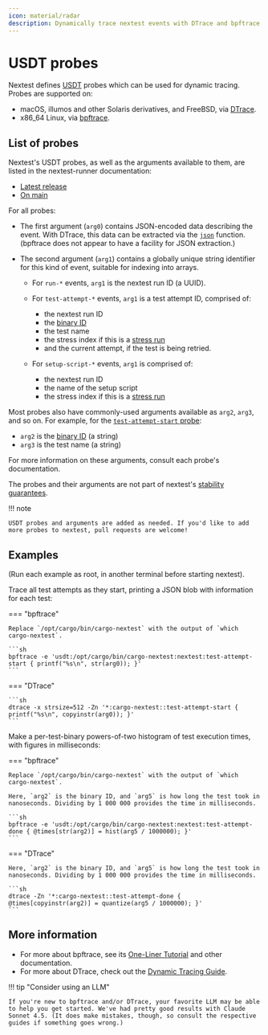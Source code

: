 ```yaml
---
icon: material/radar
description: Dynamically trace nextest events with DTrace and bpftrace.
---
```


# USDT probes

<!-- md:version 0.9.107 -->

Nextest defines [USDT](https://docs.rs/usdt/) probes which can be used for dynamic tracing. Probes are supported on:

* macOS, illumos and other Solaris derivatives, and FreeBSD, via [DTrace](https://dtrace.org/).
* x86_64 Linux, via [bpftrace](https://bpftrace.org/).

## List of probes

Nextest's USDT probes, as well as the arguments available to them, are listed in the nextest-runner documentation:

* [Latest release](https://docs.rs/nextest-runner/latest/nextest_runner/usdt)
* [On main](https://nexte.st/rustdoc/nextest_runner/usdt/)

For all probes:

* The first argument (`arg0`) contains JSON-encoded data describing the event. With DTrace, this data can be extracted via the [`json`](https://sysmgr.org/blog/2012/11/29/dtrace_and_json_together_at_last/) function. (bpftrace does not appear to have a facility for JSON extraction.)

* The second argument (`arg1`) contains a globally unique string identifier for this kind of event, suitable for indexing into arrays.

  * For `run-*` events, `arg1` is the nextest run ID (a UUID).

  * For `test-attempt-*` events, `arg1` is a test attempt ID, comprised of:
    * the nextest run ID
    * the [binary ID](../running.md#binary-ids)
    * the test name
    * the stress index if this is a [stress run](../features/stress-tests.md)
    * and the current attempt, if the test is being retried.

  * For `setup-script-*` events, `arg1` is comprised of:
    * the nextest run ID
    * the name of the setup script
    * the stress index if this is a [stress run](../features/stress-tests.md)

Most probes also have commonly-used arguments available as `arg2`, `arg3`, and so on. For example, for the [`test-attempt-start` probe](https://nexte.st/rustdoc/nextest_runner/usdt/struct.UsdtTestAttemptStart):

* `arg2` is the [binary ID](../running.md#binary-ids) (a string)
* `arg3` is the test name (a string)

For more information on these arguments, consult each probe's documentation.

The probes and their arguments are not part of nextest's [stability guarantees](../stability/index.md).

!!! note

    USDT probes and arguments are added as needed. If you'd like to add more probes to nextest, pull requests are welcome!

## Examples

(Run each example as root, in another terminal before starting nextest).

Trace all test attempts as they start, printing a JSON blob with information for each test:

=== "bpftrace"

    Replace `/opt/cargo/bin/cargo-nextest` with the output of `which cargo-nextest`.

    ```sh
    bpftrace -e 'usdt:/opt/cargo/bin/cargo-nextest:nextest:test-attempt-start { printf("%s\n", str(arg0)); }'
    ```

=== "DTrace"

    ```sh
    dtrace -x strsize=512 -Zn '*:cargo-nextest::test-attempt-start { printf("%s\n", copyinstr(arg0)); }'
    ```

Make a per-test-binary powers-of-two histogram of test execution times, with figures in milliseconds:

=== "bpftrace"

    Replace `/opt/cargo/bin/cargo-nextest` with the output of `which cargo-nextest`.

    Here, `arg2` is the binary ID, and `arg5` is how long the test took in
    nanoseconds. Dividing by 1 000 000 provides the time in milliseconds.

    ```sh
    bpftrace -e 'usdt:/opt/cargo/bin/cargo-nextest:nextest:test-attempt-done { @times[str(arg2)] = hist(arg5 / 1000000); }'
    ```

=== "DTrace"

    Here, `arg2` is the binary ID, and `arg5` is how long the test took in
    nanoseconds. Dividing by 1 000 000 provides the time in milliseconds.

    ```sh
    dtrace -Zn '*:cargo-nextest::test-attempt-done { @times[copyinstr(arg2)] = quantize(arg5 / 1000000); }'
    ```

## More information

* For more about bpftrace, see its [One-Liner Tutorial](https://bpftrace.org/tutorial-one-liners) and other documentation.
* For more about DTrace, check out the [Dynamic Tracing Guide](https://illumos.org/books/dtrace/preface.html#preface).

!!! tip "Consider using an LLM"

    If you're new to bpftrace and/or DTrace, your favorite LLM may be able to help you get started. We've had pretty good results with Claude Sonnet 4.5. (It does make mistakes, though, so consult the respective guides if something goes wrong.)
